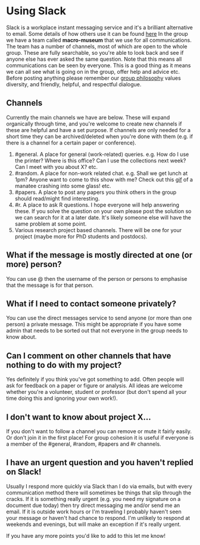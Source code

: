 # Using Slack
Slack is a workplace instant messaging service and it's a brilliant alternative to email. 
Some details of how others use it can be found [here](http://www.nature.com/news/how-scientists-use-slack-1.21228)
In the group we have a team called __macro-museum__ that we use for all communications.
The team has a number of channels, most of which are open to the whole group.
These are fully searchable, so you're able to look back and see if anyone else has ever asked the same question.
Note that this means all communications can be seen by everyone.
This is a good thing as it means we can all see what is going on in the group, offer help and advice etc.
Before posting anything please remember our [group philosophy](https://github.com/nhcooper123/macro-group-info/blob/master/GroupPhilosophy.md) values diversity, and friendly, helpful, and respectful dialogue. 

## Channels
Currently the main channels we have are below.
These will expand organically through time, and you're welcome to create new channels if these are helpful and have a set purpose.
If channels are only needed for a short time they can be archived/deleted when you're done with them (e.g. if there is a channel for a certain paper or conference).

1. #general. A place for general (work-related) queries. e.g. How do I use the printer? Where is this office? Can I use the collections next week? Can I meet with you about X? etc.
2. #random. A place for non-work related chat. e.g. Shall we get lunch at 1pm? Anyone want to come to this show with me? Check out this [gif](http://www.hilariousgifs.com/manatee-squash-face-into-glass/) of a manatee crashing into some glass! etc.
3. #papers. A place to post any papers you think others in the group should read/might find interesting.
4. #r. A place to ask R questions. I hope everyone will help answering these. If you solve the question on your own please post the solution so we can search for it at a later date. It's likely someone else will have the same problem at some point.
5. Various research project based channels. There will be one for your project (maybe more for PhD students and postdocs).

## What if the message is mostly directed at one (or more) person?
You can use @ then the username of the person or persons to emphasise that the message is for that person.

## What if I need to contact someone privately?
You can use the direct messages service to send anyone (or more than one person) a private message. 
This might be appropriate if you have some admin that needs to be sorted out that not everyone in the group needs to know about.

## Can I comment on other channels that have nothing to do with my project?
Yes definitely if you think you've got something to add.
Often people will ask for feedback on a paper or figure or analysis.
All ideas are welcome whether you're a volunteer, student or professor (but don't spend all your time doing this and ignoring your own work!).

## I don't want to know about project X...
If you don't want to follow a channel you can remove or mute it fairly easily. 
Or don't join it in the first place! 
For group cohesion it is useful if everyone is a member of the #general, #random, #papers and #r channels.

## I have an urgent question and you haven't replied on Slack!
Usually I respond more quickly via Slack than I do via emails, but with every communication method there will sometimes be things that slip through the cracks. 
If it is something really urgent (e.g. you need my signature on a document due today) then try direct messaging me and/or send me an email.
If it is outside work hours or I'm traveling I probably haven't seen your message or haven't had chance to respond. 
I'm unlikely to respond at weekends and evenings, but will make an exception if it's really urgent. 

If you have any more points you'd like to add to this let me know!
